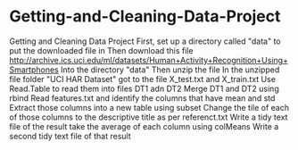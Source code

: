 Getting-and-Cleaning-Data-Project
=================================
Getting and Cleaning Data Project
First, set up a directory called "data" to put the downloaded file in
Then download this file http://archive.ics.uci.edu/ml/datasets/Human+Activity+Recognition+Using+Smartphones
Into the directory "data"
Then unzip the file
In the unzipped file folder "UCI HAR Dataset" got to the file X_test.txt and X_train.txt
Use Read.Table to read them into files DT1 adn DT2
Merge DT1 and DT2 using rbind
Read features.txt and identify the columns that have mean and std
Extract those columns into a new table using subset
Change the tile of each of those columns to the descriptive title as per referenct.txt
Write a tidy text file of the result
take the average of each column using colMeans
Write a second tidy text file of that result
